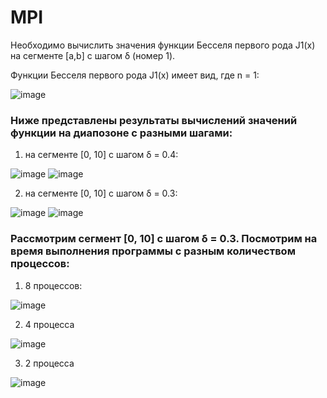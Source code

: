 # MPI

Необходимо вычислить значения функции Бесселя первого рода J1(x) на сегменте [a,b] с шагом δ (номер 1).

Функции Бесселя первого рода J1(x) имеет вид, где n = 1:

![image](https://user-images.githubusercontent.com/58008126/225900183-d3eea74b-184d-46b6-891a-e425ea4c099e.png)

### Ниже представлены результаты вычислений значений функции на диапозоне с разными шагами:

1) на сегменте [0, 10] с шагом δ = 0.4:

![image](https://user-images.githubusercontent.com/58008126/225904355-56673343-93a6-48b6-95b9-7234055cce2e.png)
![image](https://user-images.githubusercontent.com/58008126/225904434-89d9a042-6e85-484f-9844-99590c7c28af.png)

2)  на сегменте [0, 10] с шагом δ = 0.3:

![image](https://user-images.githubusercontent.com/58008126/225904549-62969c86-a976-46ee-a143-dd6810830a08.png)
![image](https://user-images.githubusercontent.com/58008126/225904606-5069d2e0-4813-4129-9f22-9449a840603f.png)

### Рассмотрим сегмент [0, 10] с шагом δ = 0.3. Посмотрим на время выполнения программы с разным количеством процессов:

1) 8 процессов:

![image](https://user-images.githubusercontent.com/58008126/226442245-bed3fbae-7d68-4aea-b713-9373a53e08dc.png)

2) 4 процесса

![image](https://user-images.githubusercontent.com/58008126/226435846-17804048-1d07-4824-a24b-f08664779152.png)

3) 2 процесса

![image](https://user-images.githubusercontent.com/58008126/226434803-d35141ec-1f50-4cf5-8ce7-be24ee9ef4d6.png)


